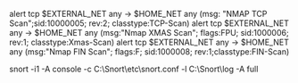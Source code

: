 alert tcp $EXTERNAL_NET any -> $HOME_NET any (msg: "NMAP TCP Scan";sid:10000005; rev:2; classtype:TCP-Scan)
alert tcp $EXTERNAL_NET any  -> $HOME_NET any (msg:"Nmap XMAS Scan"; flags:FPU; sid:1000006; rev:1; classtype:Xmas-Scan)
alert tcp $EXTERNAL_NET any  -> $HOME_NET any (msg:"Nmap FIN Scan"; flags:F; sid:1000008; rev:1;classtype:FIN-Scan)



snort -i1 -A console -c C:\Snort\etc\snort.conf -l C:\Snort\log -A full
